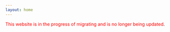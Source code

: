 ```yaml
---
layout: home
---
```


<span style="color:red">This website is in the progress of migrating and is no longer being updated</span>.

